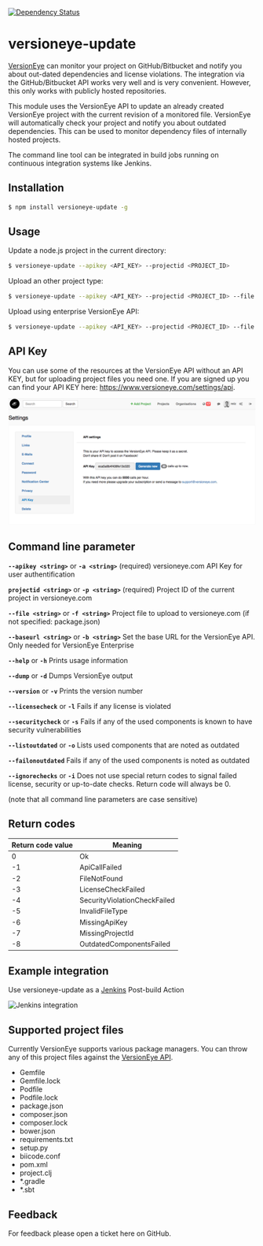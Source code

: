 [![Dependency Status](https://www.versioneye.com/nodejs/versioneye-update/badge.svg)](https://www.versioneye.com/nodejs/versioneye-update)

# versioneye-update

[VersionEye](https://www.versioneye.com) can monitor your project on GitHub/Bitbucket and notify you about out-dated dependencies and license violations. The integration via the GitHub/Bitbucket API works very well and is very convenient. However, this only works with publicly hosted repositories. 

This module uses the VersionEye API to update an already created VersionEye project with the current revision of a monitored file. VersionEye will automatically check your project and notify you about outdated dependencies. This can be used to monitor dependency files of internally hosted projects.

The command line tool can be integrated in build jobs running on continuous integration systems like Jenkins.

## Installation

```bash
$ npm install versioneye-update -g
```

## Usage

Update a node.js project in the current directory:

```bash
$ versioneye-update --apikey <API_KEY> --projectid <PROJECT_ID> 
```

Upload an other project type: 

```bash
$ versioneye-update --apikey <API_KEY> --projectid <PROJECT_ID> --file <PROJECT_FILE>
```
Upload using enterprise VersionEye API:

```bash
$ versioneye-update --apikey <API_KEY> --projectid <PROJECT_ID> --file <PROJECT_FILE> --baseurl <ENTERPRISE_API_URL>
```

## API Key
You can use some of the resources at the VersionEye API without an API KEY, but for uploading project files you need one. If you are signed up you can find your API KEY here: https://www.versioneye.com/settings/api.

![VersionEye Dependencies](https://raw.githubusercontent.com/versioneye/versioneye_maven_plugin/master/src/site/images/VersionEyeApiKey.png)

## Command line parameter

**`--apikey <string>`**  or **`-a <string>`**  (required)
versioneye.com API Key for user authentification

**`projectid <string>`**  or **`-p <string>`**  (required)
Project ID of the current project in versioneye.com

**`--file <string>`**  or **`-f <string>`**
Project file to upload to versioneye.com (if not specified: package.json)

**`--baseurl <string>`** or **`-b <string>`**
Set the base URL for the VersionEye API. Only needed for VersionEye Enterprise

**`--help`** or **`-h`**
Prints usage information

**`--dump`** or **`-d`**
Dumps VersionEye output

**`--version`** or **`-v`**
Prints the version number

**`--licensecheck`** or **`-l`**
Fails if any license is violated

**`--securitycheck`** or **`-s`**
Fails if any of the used components is known to have security vulnerabilities

**`--listoutdated`** or **`-o`**
Lists used components that are noted as outdated

**`--failonoutdated`**
Fails if any of the used components is noted as outdated

**`--ignorechecks`** or **`-i`**
Does not use special return codes to signal failed license, security or up-to-date checks. Return code will always be 0.

(note that all command line parameters are case sensitive)

## Return codes

| Return code value | Meaning |
|---|---|
| 0 | Ok |
| -1 | ApiCallFailed |
| -2 | FileNotFound |
| -3 | LicenseCheckFailed | 
| -4 | SecurityViolationCheckFailed |
| -5 | InvalidFileType |
| -6 | MissingApiKey |
| -7 | MissingProjectId | 
| -8 | OutdatedComponentsFailed | 

## Example integration 

Use versioneye-update as a [Jenkins](https://jenkins-ci.org/) Post-build Action

![Jenkins integration](http://www.onwerk.de/wp-content/uploads/2015/09/jenkins-integration.png)	

## Supported project files 

Currently VersionEye supports various package managers. You can throw any of this project files against the [VersionEye API](https://www.versioneye.com/api/). 

 - Gemfile 
 - Gemfile.lock 
 - Podfile 
 - Podfile.lock 
 - package.json 
 - composer.json 
 - composer.lock
 - bower.json 
 - requirements.txt 
 - setup.py 
 - biicode.conf 
 - pom.xml 
 - project.clj 
 - *.gradle 
 - *.sbt 

## Feedback 

For feedback please open a ticket here on GitHub. 